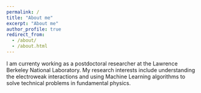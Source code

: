 ```yaml
---
permalink: /
title: "About me"
excerpt: "About me"
author_profile: true
redirect_from: 
  - /about/
  - /about.html
---
```


<!--A graduate student who has been studying experimental high energy physics for eight years (up to 2017) 
in the ATLAS experiment at CERN, Switzerland, is looking a postdoctral position. -->
<!-- ![]({{site.url}}/images/my_timeline.png) -->

I am currenty working as a postdoctoral researcher at the Lawrence Berkeley National Laboratory. My research interests include understanding the electroweak interactions and using Machine Learning algorithms to solve technical problems in fundamental physics.

<!--Below shows some beautiful results to which I have make significant contributions.
![]({{site.url}}/images/4l-FixedScale-NoMuProf2.gif)
-->
